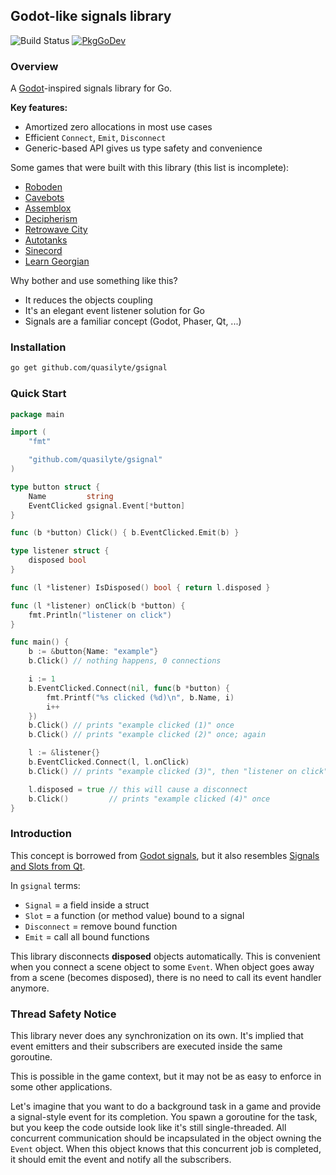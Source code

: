 ## Godot-like signals library

![Build Status](https://github.com/quasilyte/gsignal/workflows/Go/badge.svg)
[![PkgGoDev](https://pkg.go.dev/badge/mod/github.com/quasilyte/gsignal)](https://pkg.go.dev/mod/github.com/quasilyte/gsignal)

### Overview

A [Godot](https://docs.godotengine.org/en/stable/getting_started/step_by_step/signals.html)-inspired signals library for Go.

**Key features:**

* Amortized zero allocations in most use cases
* Efficient `Connect`, `Emit`, `Disconnect`
* Generic-based API gives us type safety and convenience

Some games that were built with this library (this list is incomplete):

* [Roboden](https://quasilyte.itch.io/roboden)
* [Cavebots](https://quasilyte.itch.io/cavebots)
* [Assemblox](https://quasilyte.itch.io/assemblox)
* [Decipherism](https://quasilyte.itch.io/decipherism)
* [Retrowave City](https://quasilyte.itch.io/retrowave-city)
* [Autotanks](https://quasilyte.itch.io/autotanks)
* [Sinecord](https://quasilyte.itch.io/sinecord)
* [Learn Georgian](https://quasilyte.itch.io/georgian-trainer)

Why bother and use something like this?

* It reduces the objects coupling
* It's an elegant event listener solution for Go
* Signals are a familiar concept (Godot, Phaser, Qt, ...)

### Installation

```bash
go get github.com/quasilyte/gsignal
```

### Quick Start

```go
package main

import (
	"fmt"

	"github.com/quasilyte/gsignal"
)

type button struct {
	Name         string
	EventClicked gsignal.Event[*button]
}

func (b *button) Click() { b.EventClicked.Emit(b) }

type listener struct {
	disposed bool
}

func (l *listener) IsDisposed() bool { return l.disposed }

func (l *listener) onClick(b *button) {
	fmt.Println("listener on click")
}

func main() {
	b := &button{Name: "example"}
	b.Click() // nothing happens, 0 connections

	i := 1
	b.EventClicked.Connect(nil, func(b *button) {
		fmt.Printf("%s clicked (%d)\n", b.Name, i)
		i++
	})
	b.Click() // prints "example clicked (1)" once
	b.Click() // prints "example clicked (2)" once; again

	l := &listener{}
	b.EventClicked.Connect(l, l.onClick)
	b.Click() // prints "example clicked (3)", then "listener on click"

	l.disposed = true // this will cause a disconnect
	b.Click()         // prints "example clicked (4)" once
}
```

### Introduction

This concept is borrowed from [Godot signals](https://docs.godotengine.org/en/stable/getting_started/step_by_step/signals.html), but it also resembles [Signals and Slots from Qt](https://doc.qt.io/qt-6/signalsandslots.html).

In `gsignal` terms:

* `Signal` = a field inside a struct
* `Slot` = a function (or method value) bound to a signal
* `Disconnect` = remove bound function
* `Emit` = call all bound functions

This library disconnects **disposed** objects automatically. This is convenient when you connect a scene object to some `Event`. When object goes away from a scene (becomes disposed), there is no need to call its event handler anymore.

### Thread Safety Notice

This library never does any synchronization on its own. It's implied that event emitters and their subscribers are executed inside the same goroutine.

This is possible in the game context, but it may not be as easy to enforce in some other applications.

Let's imagine that you want to do a background task in a game and provide a signal-style event for its completion. You spawn a goroutine for the task, but you keep the code outside look like it's still single-threaded. All concurrent communication should be incapsulated in the object owning the `Event` object. When this object knows that this concurrent job is completed, it should emit the event and notify all the subscribers.
